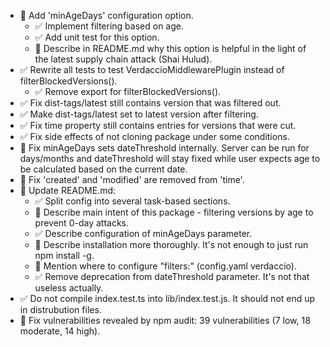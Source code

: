 - 🔴 Add 'minAgeDays' configuration option.
  - ✅ Implement filtering based on age.
  - ✅ Add unit test for this option.
  - 🔴 Describe in README.md why this option is helpful in the light of the latest supply chain attack (Shai Hulud).
- ✅ Rewrite all tests to test VerdaccioMiddlewarePlugin instead of filterBlockedVersions().
  - ✅ Remove export for filterBlockedVersions().
- ✅ Fix dist-tags/latest still contains version that was filtered out.
- ✅ Make dist-tags/latest set to latest version after filtering.
- ✅ Fix time property still contains entries for versions that were cut.
- ✅ Fix side effects of not cloning package under some conditions.
- 🔴 Fix minAgeDays sets dateThreshold internally.
  Server can be run for days/months and dateThreshold will stay fixed
  while user expects age to be calculated based on the current date.
- 🔴 Fix 'created' and 'modified' are removed from 'time'.
- 🔴 Update README.md:
  - ✅ Split config into several task-based sections.
  - 🔴 Describe main intent of this package - filtering versions by age to prevent 0-day attacks.
  - ✅ Describe configuration of minAgeDays parameter.
  - 🔴 Describe installation more thoroughly. It's not enough to just run npm install -g.
  - 🔴 Mention where to configure "filters:" (config.yaml verdaccio).
  - ✅ Remove deprecation from dateThreshold parameter. It's not that useless actually.
- ✅ Do not compile index.test.ts into lib/index.test.js. It should not end up in distrubution files.
- 🔴 Fix vulnerabilities revealed by npm audit: 39 vulnerabilities (7 low, 18 moderate, 14 high).

